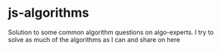# js-algorithms
Solution to some common algorithm questions on algo-experts. I try to solve as much of the algorithms as I can and share on here

